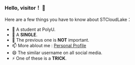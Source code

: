 ### Hello, visitor！ 👋
Here are a few things you have to know about STCloudLake：
- 🔭 A student at PolyU.
- 👯 A **SINGLE**.
- 🤔 The previous one is **NOT** important.
- 📫 More ablout me : [Personal Profile](https://www.youtube.com/watch?v=dQw4w9WgXcQ&list=RDdQw4w9WgXcQ&start_radio=1)
- 😄 The similar username on all social media.
- ⚡ One of these is a **TRICK**.

<!--
**STCloudLake/STCLoudLake** is a ✨ _special_ ✨ repository because its `README.md` (this file) appears on your GitHub profile.

Here are some ideas to get you started:

- 🔭 I’m currently working on ...
- 🌱 I’m currently learning ...
- 👯 I’m looking to collaborate on ...
- 🤔 I’m looking for help with ...
- 💬 Ask me about ...
- 📫 How to reach me: ...
- 😄 Pronouns: ...
- ⚡ Fun fact: ...
-->
